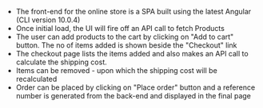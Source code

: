- The front-end for the online store is a SPA built using the latest Angular (CLI version 10.0.4)
- Once initial load, the UI will fire off an API call to fetch Products
- The user can add products to the cart by clicking on "Add to cart" button. The no of items added is shown beside the "Checkout" link
- The checkout page lists the items added and also makes an API call to calculate the shipping cost.
- Items can be removed - upon which the shipping cost will be recalculated
- Order can be placed by clicking on "Place order" button and a reference number is generated from the back-end and displayed in the final page
